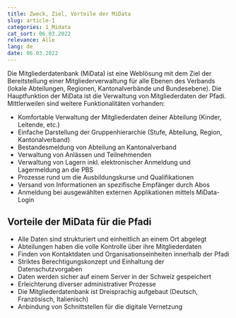 ```yaml
---
title: Zweck, Ziel, Vorteile der MiData
slug: article-1
categories: 1_Midata
cat_sort: 06.03.2022
relevance: Alle
lang: de
date: 06.03.2022
---
```


Die Mitgliederdatenbank (MiData) ist eine Weblösung mit dem Ziel der Bereitstellung einer Mitgliederverwaltung für alle Ebenen des Verbands (lokale Abteilungen, Regionen, Kantonalverbände und Bundesebene). Die Hauptfunktion der MiData ist die Verwaltung von Mitgliederdaten der Pfadi. Mittlerweilen sind weitere Funktionalitäten vorhanden:  

* Komfortable Verwaltung der Mitgliederdaten deiner Abteilung (Kinder, Leitende, etc.)  
* Einfache Darstellung der Gruppenhierarchie (Stufe, Abteilung, Region, Kantonalverband)  
* Bestandesmeldung von Abteilung an Kantonalverband 
* Verwaltung von Anlässen und Teilnehmenden 
* Verwaltung von Lagern inkl. elektronischer Anmeldung und Lagermeldung an die PBS 
* Prozesse rund um die Ausbildungskurse und Qualifikationen
* Versand von Informationen an spezifische Empfänger durch Abos 
* Anmeldung bei ausgewählten externen Applikationen mittels MiData-Login 

## Vorteile der MiData für die Pfadi

* Alle Daten sind strukturiert und einheitlich an einem Ort abgelegt 
* Abteilungen haben die volle Kontrolle über ihre Mitgliederdaten 
* Finden von Kontaktdaten und Organisationseinheiten innerhalb der Pfadi 
* Striktes Berechtigungskonzept und Einhaltung der Datenschutzvorgaben 
* Daten werden sicher auf einem Server in der Schweiz gespeichert  
* Erleichterung diverser administrativer Prozesse  
* Die Mitgliederdatenbank ist Dreisprachig aufgebaut (Deutsch, Französisch, Italienisch) 
* Anbindung von Schnittstellen für die digitale Vernetzung 
